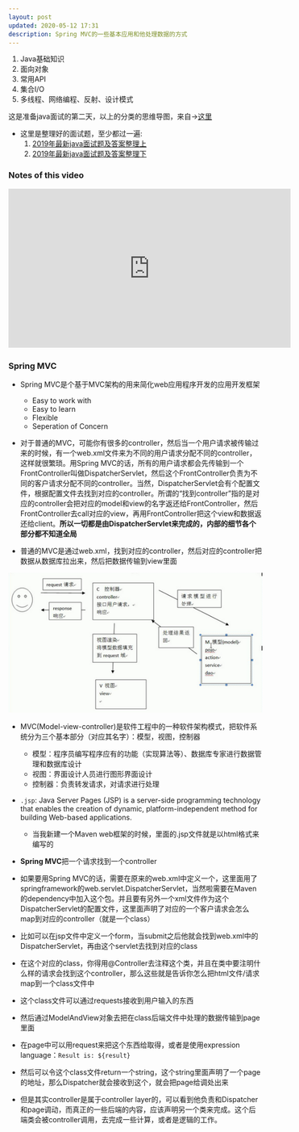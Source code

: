 ```yaml
---
layout: post
updated: 2020-05-12 17:31
description: Spring MVC的一些基本应用和他处理数据的方式
---
```


1. Java基础知识
2. 面向对象
3. 常用API
4. 集合I/O
5. 多线程、网络编程、反射、设计模式

这是准备java面试的第二天，以上的分类的思维导图，来自-><a href="https://www.cnblogs.com/java1024/p/8757952.html" target="_blank">这里</a>
- 这里是整理好的面试题，至少都过一遍:
	1. <a href="https://blog.csdn.net/qq_41701956/article/details/86686492">2019年最新java面试题及答案整理上</a>
	2. <a href="https://blog.csdn.net/qq_41701956/article/details/86699263">2019年最新java面试题及答案整理下</a>

### Notes of this video
<iframe width="560" height="315" src="https://www.youtube.com/embed/g2b-NbR48Jo" frameborder="0" allowfullscreen></iframe>

### Spring MVC
- Spring MVC是个基于MVC架构的用来简化web应用程序开发的应用开发框架
	- Easy to work with
	- Easy to learn
	- Flexible
	- Seperation of Concern

- 对于普通的MVC，可能你有很多的controller，然后当一个用户请求被传输过来的时候，有一个web.xml文件来为不同的用户请求分配不同的controller，这样就很繁琐。用Spring MVC的话，所有的用户请求都会先传输到一个FrontController叫做DispatcherServlet，然后这个FrontController负责为不同的客户请求分配不同的controller。当然，DispatcherServlet会有个配置文件，根据配置文件去找到对应的controller。所谓的“找到controller”指的是对应的controller会把对应的model和view的名字返还给FrontController，然后FrontController去call对应的view，再用FrontController把这个view和数据返还给client。**所以一切都是由DispatcherServlet来完成的，内部的细节各个部分都不知道全局**

- 普通的MVC是通过web.xml，找到对应的controller，然后对应的controller把数据从数据库拉出来，然后把数据传输到view里面

<img src="assets/post_pics/1510582750520510.png">

- MVC(Model-view-controller)是软件工程中的一种软件架构模式，把软件系统分为三个基本部分（对应其名字）：模型，视图，控制器
	- 模型：程序员编写程序应有的功能（实现算法等）、数据库专家进行数据管理和数据库设计
	- 视图：界面设计人员进行图形界面设计
	- 控制器：负责转发请求，对请求进行处理
- <code>.jsp</code>: Java Server Pages (JSP) is a server-side programming technology that enables the creation of dynamic, platform-independent method for building Web-based applications.
	- 当我新建一个Maven web框架的时候，里面的.jsp文件就是以html格式来编写的
- **Spring MVC**把一个请求找到一个controller
- 如果要用Spring MVC的话，需要在原来的web.xml中定义一个<servlet></servlet>，这里面用了springframework的web.servlet.DispatcherServlet，当然啦需要在Maven的dependency中加入这个包。并且要有另外一个xml文件作为这个DispatcherServlet的配置文件，这里面声明了对应的一个客户请求会怎么map到对应的controller（就是一个class）
- 比如可以在jsp文件中定义一个form，当submit之后他就会找到web.xml中的DispatcherServlet，再由这个servlet去找到对应的class
- 在这个对应的class，你得用@Controller去注释这个类，并且在类中要注明什么样的请求会找到这个controller，那么这些就是告诉你怎么把html文件/请求map到一个class文件中
- 这个class文件可以通过requests接收到用户输入的东西
- 然后通过ModelAndView对象去把在class后端文件中处理的数据传输到page里面
- 在page中可以用request来把这个东西给取得，或者是使用expression language：<code>Result is: ${result}</code>
- 然后可以令这个class文件return一个string，这个string里面声明了一个page的地址，那么Dispatcher就会接收到这个，就会把page给调处出来
 
- 但是其实controller是属于controller layer的，可以看到他负责和Dispatcher和page调动，而真正的一些后端的内容，应该声明另一个类来完成。这个后端类会被controller调用，去完成一些计算，或者是逻辑的工作。
